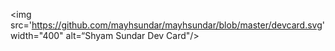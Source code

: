 <img src='https://github.com/mayhsundar/mayhsundar/blob/master/devcard.svg' width="400" alt=“Shyam Sundar Dev Card"/>
